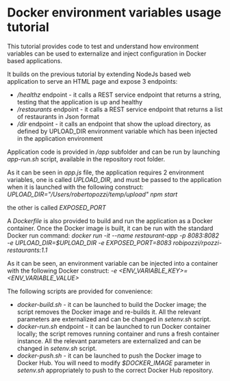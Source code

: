 # Docker environment variables usage tutorial
This tutorial provides code to test and understand how environment variables can be used to externalize and inject configuration in Docker based applications.

It builds on the previous tutorial by extending NodeJs based web application to serve an HTML page and expose 3 endpoints:
* */healthz* endpoint - it calls a REST service endpoint that returns a string, testing that the application is up and healthy
* */restaurants* endpoint - it calls a REST service endpoint that returns a list of restaurants in Json format
* */dir* endpoint - it calls an endpoint that show the upload directory, as defined by UPLOAD_DIR environment variable which has been injected in the application environment

Application code is provided in */app* subfolder and can be run by launching *app-run.sh* script, available in the repository root folder. 

As it can be seen in *app.js* file, the application requires 2 environment variables, one is called *UPLOAD_DIR*, and must be passed to the application when it is launched with the following construct:
*UPLOAD_DIR="/Users/robertopozzi/temp/upload" npm start*

the other is called *EXPOSED_PORT*

A *Dockerfile* is also provided to build and run the application as a Docker container. Once the Docker image is built, it can be run with the standard Docker run command: 
*docker run -it --name restaurant-app -p 8083:8082 -e UPLOAD_DIR=$UPLOAD_DIR -e EXPOSED_PORT=8083 robipozzi/rpozzi-restaurants:1.1*

As it can be seen, an environment variable can be injected into a container with the following Docker construct:
*-e <ENV_VARIABLE_KEY>=<ENV_VARIABLE_VALUE>*

The following scripts are provided for convenience:
* *docker-build.sh* - it can be launched to build the Docker image; the script removes the Docker image and re-builds it. All the relevant parameters are externalized and can be changed in *setenv.sh* script.
* *docker-run.sh* endpoint - it can be launched to run Docker container locally; the script removes running container and runs a fresh container instance. All the relevant parameters are externalized and can be changed in *setenv.sh* script.
* *docker-push.sh* - it can be launched to push the Docker image to Docker Hub. You will need to modify *$DOCKER_IMAGE* parameter in *setenv.sh* appropriately to push to the correct Docker Hub repository.